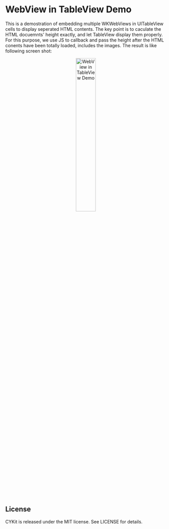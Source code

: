 # WebView in TableView Demo
This is a demostration of embedding multiple WKWebViews in UITableView cells to display seperated HTML contents. The key point is to caculate the HTML docuemnts' height exactly, and let TableView display them properly.
For this purpose, we use JS to callback and pass the height after the HTML conents have been totally loaded, includes the images. The result is like following screen shot:  

<p align="center" >
<img src="https://raw.githubusercontent.com/chenyun122/CYKit/master/WebViewInTableViewDemo/Screenshot_2018-06-26.png" alt="WebView in TableView Demo" title="WebView in TableView Demo" width="35%">
</p>


## License
CYKit is released under the MIT license. See LICENSE for details.
